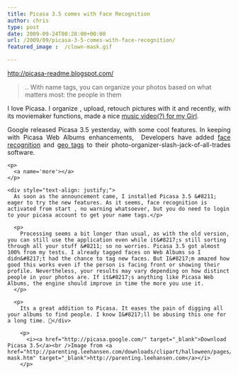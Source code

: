 ```yaml
---
title: Picasa 3.5 comes with Face Recognition
author: chris
type: post
date: 2009-09-24T00:28:00+00:00
url: /2009/09/picasa-3-5-comes-with-face-recognition/
featured_image :  /clown-mask.gif

---
```


<a href="http://picasa-readme.blogspot.com/" target="_blank">http://picasa-readme.blogspot.com/</a>

> .. With name tags, you can organize your photos based on what matters most: the people in them 



<div style="text-align: justify;">
  I love Picasa. I organize , upload, retouch pictures with it and recently, with its moviemaker functions, made a nice <a href="http://www.potatokorner.co.cc/2009/09/happy-anniversary.html#main" target="_blank">music video(?) for my Girl</a>. </p> 
  
  <p>
    Google released Picasa 3.5 yesterday, with some cool features. In keeping with Picasa Web Albums enhancements, &nbsp;Developers have added <a href="http://picasa.google.com/features-nametags.html" target="_blank">face recognition</a> and <a href="http://en.wikipedia.org/wiki/Geotagging" target="_blank">geo tags</a> to their photo-organizer-slash-jack-of-all-trades software. </div> 
    
    <p>
      <a name='more'></a>
    </p>
    
    <div style="text-align: justify;">
      As soon as the announcement came, I installed Picasa 3.5 &#8211; eager to try the new features. As it seems, face recognition is activated from start , no warning whatsoever, but you do need to login to your picasa account to get your name tags.</p> 
      
      <p>
        Processing seems a bit longer than usual, as with the old version, you can still use the application even while it&#8217;s still sorting through all your stuff &#8211; so no worries. Picasa 3.5 got almost 100% from my tests. I already tagged faces on Web Albums so I didn&#8217;t had the chance to tag new faces. But I&#8217;m amazed how good this works even if the person is facing front or showing their profile. Nevertheless, your results may vary depending on how distinct people in your photos are. If it&#8217;s anything like Picasa Web Albums, the engine should improve in time the more you use it.
      </p>
      
      <p>
        Its a great addition to Picasa. It eases the pain of digging all your albums to find people. I know I&#8217;ll be abusing this one for a long time. 🙂</div> 
        
        <p>
          <i><a href="http://picasa.google.com/" target="_blank">Download Picasa 3.5</a><br />Image from <a href="http://parenting.leehansen.com/downloads/clipart/halloween/pages/clown-mask.htm" target="_blank">http://parenting.leehansen.com</a></i>
        </p>